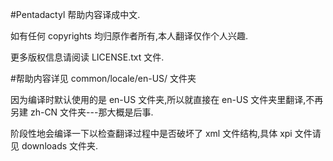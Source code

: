 #Pentadactyl 帮助内容译成中文.

如有任何 copyrights 均归原作者所有,本人翻译仅作个人兴趣.

更多版权信息请阅读 LICENSE.txt 文件.

#帮助内容详见 common/locale/en-US/ 文件夹

因为编译时默认使用的是 en-US 文件夹,所以就直接在 en-US 文件夹里翻译,不再另建 zh-CN 文件夹---那大概是后事.

阶段性地会编译一下以检查翻译过程中是否破坏了 xml 文件结构,具体 xpi 文件请见 downloads 文件夹.
